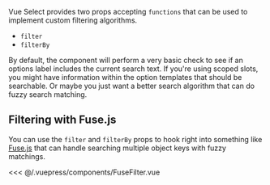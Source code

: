 Vue Select provides two props accepting `functions` that can be used to
implement custom filtering algorithms.

- `filter` <Badge text="v2.5.0+" />
- `filterBy` <Badge text="v2.5.0+" />

By default, the component will perform a very basic check to see if an options
label includes the current search text. If you're using scoped slots, you might
have information within the option templates that should be searchable. Or maybe
you just want a better search algorithm that can do fuzzy search matching.

## Filtering with Fuse.js

You can use the `filter` and `filterBy` props to hook right into something like
[Fuse.js](https://fusejs.io/) that can handle searching multiple object keys
with fuzzy matchings.

<FuseFilter />

<<< @/.vuepress/components/FuseFilter.vue
